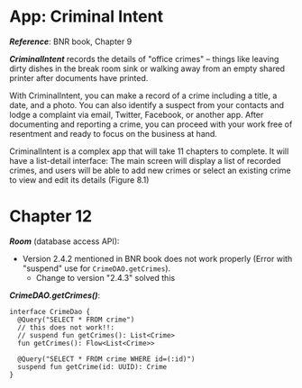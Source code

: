 App: Criminal Intent
======================
***Reference***: BNR book, Chapter 9

***CriminalIntent*** records the details of "office crimes" – things like leaving dirty dishes in the break room sink or walking away
from an empty shared printer after documents have printed.

With CriminalIntent, you can make a record of a crime including a title, a date, and a photo. You
can also identify a suspect from your contacts and lodge a complaint via email, Twitter, Facebook,
or another app. After documenting and reporting a crime, you can proceed with your work free of
resentment and ready to focus on the business at hand.

CriminalIntent is a complex app that will take 11 chapters to complete. It will have a list-detail
interface: The main screen will display a list of recorded crimes, and users will be able to add new
crimes or select an existing crime to view and edit its details (Figure 8.1)

# Chapter 12

***Room*** (database access API):
- Version 2.4.2 mentioned in BNR book does not work properly (Error with "suspend" use for `CrimeDAO.getCrimes`).
  - Change to version "2.4.3" solved this

***CrimeDAO.getCrimes()***:
```
interface CrimeDao {
  @Query("SELECT * FROM crime")
  // this does not work!!:
  // suspend fun getCrimes(): List<Crime>
  fun getCrimes(): Flow<List<Crime>>

  @Query("SELECT * FROM crime WHERE id=(:id)")
  suspend fun getCrime(id: UUID): Crime
}
```